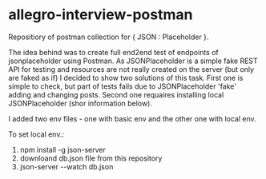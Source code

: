 # allegro-interview-postman

Repositiory of postman collection for { JSON : Placeholder }.

The idea behind was to create full end2end test of endpoints of jsonplaceholder using Postman. 
As JSONPlaceholder is a simple fake REST API for testing and resources are not really created on the server (but only are faked as if) I decided to show two solutions of this task.
First one is simple to check, but part of tests fails due to JSONPlaceholder 'fake' adding and changing posts.
Second one requaires installing local JSONPlaceholder (shor information below).

I added two env files - one with basic env and the other one with local env.

To set local env.:
1. npm install -g json-server
2. downloand db.json file from this repository 
3. json-server --watch db.json
